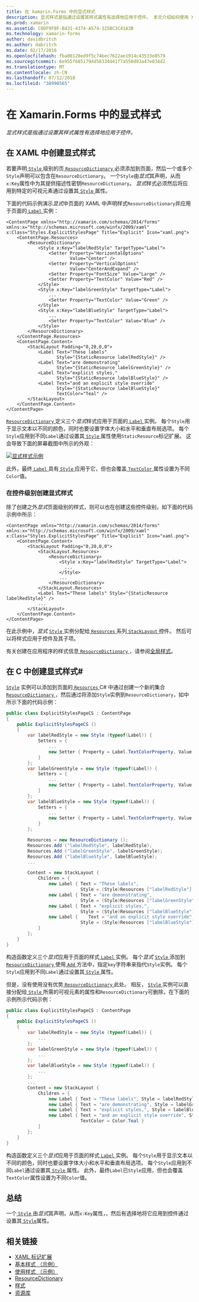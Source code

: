 ```yaml
---
title: 在 Xamarin.Forms 中的显式样式
description: 显式样式是指通过设置其样式属性有选择地应用于控件。 本文介绍如何使用 Xamarin.Forms 应用程序中的显式样式。
ms.prod: xamarin
ms.assetid: C0DF9F8F-B431-4374-A574-325BC3C41A3B
ms.technology: xamarin-forms
author: davidbritch
ms.author: dabritch
ms.date: 02/17/2016
ms.openlocfilehash: fba00120ed9f5c74bec7622ae1914c43533e8579
ms.sourcegitcommit: 6e955f6851794d58334d41f7a550d93a47e834d2
ms.translationtype: MT
ms.contentlocale: zh-CN
ms.lasthandoff: 07/12/2018
ms.locfileid: "38998565"
---
```

# <a name="explicit-styles-in-xamarinforms"></a>在 Xamarin.Forms 中的显式样式

_显式样式是指通过设置其样式属性有选择地应用于控件。_

## <a name="creating-an-explicit-style-in-xaml"></a>在 XAML 中创建显式样式

若要声明[ `Style` ](xref:Xamarin.Forms.Style)级别的页[ `ResourceDictionary` ](xref:Xamarin.Forms.ResourceDictionary)必须添加到页面，然后一个或多个`Style`声明可以包含在`ResourceDictionary`。 一个`Style`由*显式*其声明，从而`x:Key`属性中为其提供描述性密钥`ResourceDictionary`。 *显式*样式必须然后将应用到特定的可视元素通过设置其[ `Style` ](xref:Xamarin.Forms.VisualElement.Style)属性。

下面的代码示例演示*显式*中页面的 XAML 中声明样式`ResourceDictionary`并应用于页面的[ `Label` ](xref:Xamarin.Forms.Label)实例：

```xaml
<ContentPage xmlns="http://xamarin.com/schemas/2014/forms" xmlns:x="http://schemas.microsoft.com/winfx/2009/xaml" x:Class="Styles.ExplicitStylesPage" Title="Explicit" Icon="xaml.png">
    <ContentPage.Resources>
        <ResourceDictionary>
            <Style x:Key="labelRedStyle" TargetType="Label">
                <Setter Property="HorizontalOptions"
                        Value="Center" />
                <Setter Property="VerticalOptions"
                        Value="CenterAndExpand" />
                <Setter Property="FontSize" Value="Large" />
                <Setter Property="TextColor" Value="Red" />
            </Style>
            <Style x:Key="labelGreenStyle" TargetType="Label">
                ...
                <Setter Property="TextColor" Value="Green" />
            </Style>
            <Style x:Key="labelBlueStyle" TargetType="Label">
                ...
                <Setter Property="TextColor" Value="Blue" />
            </Style>
        </ResourceDictionary>
    </ContentPage.Resources>
    <ContentPage.Content>
        <StackLayout Padding="0,20,0,0">
            <Label Text="These labels"
                   Style="{StaticResource labelRedStyle}" />
            <Label Text="are demonstrating"
                   Style="{StaticResource labelGreenStyle}" />
            <Label Text="explicit styles,"
                   Style="{StaticResource labelBlueStyle}" />
            <Label Text="and an explicit style override"
                   Style="{StaticResource labelBlueStyle}"
                   TextColor="Teal" />
        </StackLayout>
    </ContentPage.Content>
</ContentPage>
```

[ `ResourceDictionary` ](xref:Xamarin.Forms.ResourceDictionary)定义三个*显式*样式应用于页面的[ `Label` ](xref:Xamarin.Forms.Label)实例。 每个`Style`用于显示文本以不同的颜色，同时也要设置字体大小和水平和垂直布局选项。 每个`Style`应用到不同`Label`通过设置其[ `Style` ](xref:Xamarin.Forms.VisualElement.Style)属性使用`StaticResource`标记扩展。 这会导致下面的屏幕截图中所示的外观：

[![](explicit-images/explicit-styles.png "显式样式示例")](explicit-images/explicit-styles-large.png#lightbox "显式样式示例")

此外，最终[ `Label` ](xref:Xamarin.Forms.Label)具有[ `Style` ](xref:Xamarin.Forms.Style)应用于它，但也会覆盖[ `TextColor` ](xref:Xamarin.Forms.Label.TextColor)属性设置为不同`Color`值。

### <a name="creating-an-explicit-style-at-the-control-level"></a>在控件级别创建显式样式

除了创建之外*显式*页面级别的样式，则可以也在创建这些控件级别，如下面的代码示例中所示：

```xaml
<ContentPage xmlns="http://xamarin.com/schemas/2014/forms" xmlns:x="http://schemas.microsoft.com/winfx/2009/xaml" x:Class="Styles.ExplicitStylesPage" Title="Explicit" Icon="xaml.png">
    <ContentPage.Content>
        <StackLayout Padding="0,20,0,0">
            <StackLayout.Resources>
                <ResourceDictionary>
                    <Style x:Key="labelRedStyle" TargetType="Label">
                      ...
                    </Style>
                    ...
                </ResourceDictionary>
            </StackLayout.Resources>
            <Label Text="These labels" Style="{StaticResource labelRedStyle}" />
            ...
        </StackLayout>
    </ContentPage.Content>
</ContentPage>
```

在此示例中，*显式* [ `Style` ](xref:Xamarin.Forms.Style)实例分配给[ `Resources` ](xref:Xamarin.Forms.VisualElement.Resources)系列[ `StackLayout` ](xref:Xamarin.Forms.StackLayout)控件。 然后可以将样式应用于控件及其子项。

有关创建在应用程序的样式信息[ `ResourceDictionary` ](xref:Xamarin.Forms.ResourceDictionary)，请参阅[全局样式](~/xamarin-forms/user-interface/styles/application.md)。

## <a name="creating-an-explicit-style-in-c35"></a>在 C 中创建显式样式&#35;

[`Style`](xref:Xamarin.Forms.Style) 实例可以添加到页面的[ `Resources` ](xref:Xamarin.Forms.VisualElement.Resources) C# 中通过创建一个新的集合[ `ResourceDictionary` ](xref:Xamarin.Forms.ResourceDictionary)，然后通过将添加`Style`实例到`ResourceDictionary`，如中所示下面的代码示例：

```csharp
public class ExplicitStylesPageCS : ContentPage
{
    public ExplicitStylesPageCS ()
    {
        var labelRedStyle = new Style (typeof(Label)) {
            Setters = {
                ...
                new Setter { Property = Label.TextColorProperty, Value = Color.Red    }
            }
        };
        var labelGreenStyle = new Style (typeof(Label)) {
            Setters = {
                ...
                new Setter { Property = Label.TextColorProperty, Value = Color.Green }
            }
        };
        var labelBlueStyle = new Style (typeof(Label)) {
            Setters = {
                ...
                new Setter { Property = Label.TextColorProperty, Value = Color.Blue }
            }
        };

        Resources = new ResourceDictionary ();
        Resources.Add ("labelRedStyle", labelRedStyle);
        Resources.Add ("labelGreenStyle", labelGreenStyle);
        Resources.Add ("labelBlueStyle", labelBlueStyle);
        ...

        Content = new StackLayout {
            Children = {
                new Label { Text = "These labels",
                            Style = (Style)Resources ["labelRedStyle"] },
                new Label { Text = "are demonstrating",
                            Style = (Style)Resources ["labelGreenStyle"] },
                new Label { Text = "explicit styles,",
                            Style = (Style)Resources ["labelBlueStyle"] },
                new Label {    Text = "and an explicit style override",
                            Style = (Style)Resources ["labelBlueStyle"], TextColor = Color.Teal }
            }
        };
    }
}
```

构造函数定义三个*显式*应用于页面的样式[ `Label` ](xref:Xamarin.Forms.Label)实例。 每个*显式* [ `Style` ](xref:Xamarin.Forms.Style)添加到[ `ResourceDictionary` ](xref:Xamarin.Forms.ResourceDictionary)使用[ `Add` ](xref:Xamarin.Forms.ResourceDictionary.Add(System.String,System.Object))方法中，指定`key`字符串来指代`Style`实例。 每个`Style`应用到不同`Label`通过设置其[ `Style` ](xref:Xamarin.Forms.VisualElement.Style)属性。

但是，没有使用没有优势[ `ResourceDictionary` ](xref:Xamarin.Forms.ResourceDictionary)此处。 相反， [ `Style` ](xref:Xamarin.Forms.Style)实例可以直接分配给[ `Style` ](xref:Xamarin.Forms.VisualElement.Style)所需的可视元素的属性和`ResourceDictionary`可删除，在下面的示例所示代码示例：

```csharp
public class ExplicitStylesPageCS : ContentPage
{
    public ExplicitStylesPageCS ()
    {
        var labelRedStyle = new Style (typeof(Label)) {
            ...
        };
        var labelGreenStyle = new Style (typeof(Label)) {
            ...
        };
        var labelBlueStyle = new Style (typeof(Label)) {
            ...
        };
        ...
        Content = new StackLayout {
            Children = {
                new Label { Text = "These labels", Style = labelRedStyle },
                new Label { Text = "are demonstrating", Style = labelGreenStyle },
                new Label { Text = "explicit styles,", Style = labelBlueStyle },
                new Label { Text = "and an explicit style override", Style = labelBlueStyle,
                            TextColor = Color.Teal }
            }
        };
    }
}
```

构造函数定义三个*显式*应用于页面的样式[ `Label` ](xref:Xamarin.Forms.Label)实例。 每个`Style`用于显示文本以不同的颜色，同时也要设置字体大小和水平和垂直布局选项。 每个`Style`应用到不同`Label`通过设置其[ `Style` ](xref:Xamarin.Forms.VisualElement.Style)属性。 此外，最终`Label`已`Style`应用，但也会覆盖`TextColor`属性设置为不同`Color`值。

## <a name="summary"></a>总结

一个[ `Style` ](xref:Xamarin.Forms.Style)由*显式*其声明，从而`x:Key`属性，，然后有选择地将它应用到控件通过设置其[ `Style`](xref:Xamarin.Forms.VisualElement.Style)属性。



## <a name="related-links"></a>相关链接

- [XAML 标记扩展](~/xamarin-forms/xaml/xaml-basics/xaml-markup-extensions.md)
- [基本样式 （示例）](https://developer.xamarin.com/samples/xamarin-forms/UserInterface/Styles/BasicStyles/)
- [使用样式 （示例）](https://developer.xamarin.com/samples/xamarin-forms/WorkingWithStyles/)
- [ResourceDictionary](xref:Xamarin.Forms.ResourceDictionary)
- [样式](xref:Xamarin.Forms.Style)
- [资源库](xref:Xamarin.Forms.Setter)
